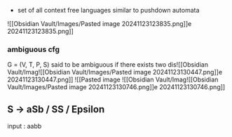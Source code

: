 - set of all context free languages similar to pushdown automata

![[Obsidian Vault/Images/Pasted image 20241123123835.png]]e 20241123123835.png]]




### ambiguous cfg
G = (V, T, P, S) said to be ambiguous if there exists two dis![[Obsidian Vault/Imag![[Obsidian Vault/Images/Pasted image 20241123130447.png]]e 20241123130447.png]]
![[Pasted image ![[Obsidian Vault/Imag![[Obsidian Vault/Images/Pasted image 20241123130746.png]]e 20241123130746.png]]

## S -> aSb / SS / Epsilon
input : aabb